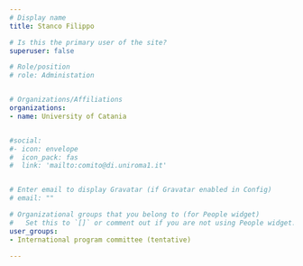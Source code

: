 ```yaml
---
# Display name
title: Stanco Filippo

# Is this the primary user of the site?
superuser: false

# Role/position
# role: Administation


# Organizations/Affiliations
organizations:
- name: University of Catania


#social:
#- icon: envelope
#  icon_pack: fas
#  link: 'mailto:comito@di.uniroma1.it'


# Enter email to display Gravatar (if Gravatar enabled in Config)
# email: ""

# Organizational groups that you belong to (for People widget)
#   Set this to `[]` or comment out if you are not using People widget.
user_groups:
- International program committee (tentative)

---
```

